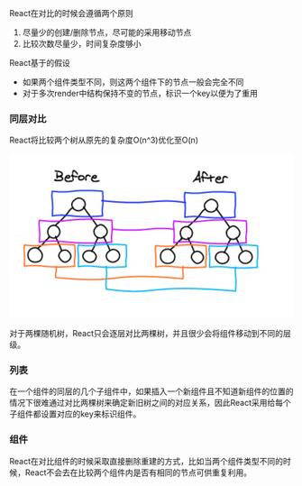 React在对比的时候会遵循两个原则

1. 尽量少的创建/删除节点，尽可能的采用移动节点
2. 比较次数尽量少，时间复杂度够小

React基于的假设

- 如果两个组件类型不同，则这两个组件下的节点一般会完全不同
- 对于多次render中结构保持不变的节点，标识一个key以便为了重用

### 同层对比

React将比较两个树从原先的复杂度O(n^3)优化至O(n)

![image-20190703234224838](assets/image-20190703234224838.png)

对于两棵随机树，React只会逐层对比两棵树，并且很少会将组件移动到不同的层级。

### 列表

在一个组件的同层的几个子组件中，如果插入一个新组件且不知道新组件的位置的情况下很难通过对比两棵树来确定新旧树之间的对应关系，因此React采用给每个子组件都设置对应的key来标识组件。

### 组件

React在对比组件的时候采取直接删除重建的方式，比如当两个组件类型不同的时候，React不会去在比较两个组件内是否有相同的节点可供重复利用。